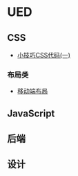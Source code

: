 # UED

## CSS
* [小技巧CSS代码(一)](/CSS.md/小技巧CSS代码(一).md)

### 布局类
* [移动端布局](/CSS.md/移动端布局.md)

## JavaScript

## 后端

## 设计
